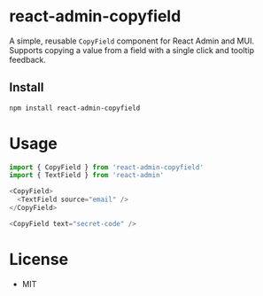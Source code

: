 # react-admin-copyfield

A simple, reusable `CopyField` component for React Admin and MUI. Supports copying a value from a field with a single click and tooltip feedback.

## Install

```bash
npm install react-admin-copyfield
```
# Usage
```js
import { CopyField } from 'react-admin-copyfield'
import { TextField } from 'react-admin'

<CopyField>
  <TextField source="email" />
</CopyField>

<CopyField text="secret-code" />

```
# License
- MIT
